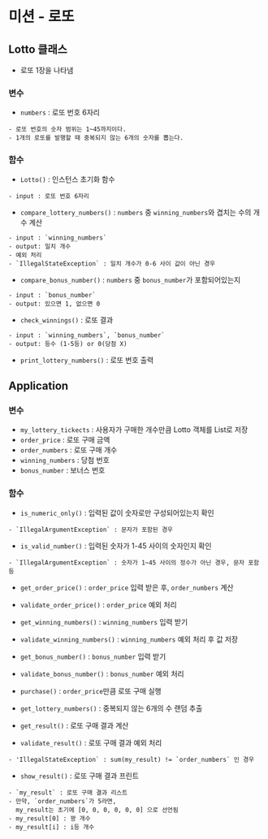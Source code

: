 # 미션 - 로또

## Lotto 클래스
- 로또 1장을 나타냄
### 변수
- `numbers` : 로또 번호 6자리
```agsl
- 로또 번호의 숫자 범위는 1~45까지이다.
- 1개의 로또를 발행할 때 중복되지 않는 6개의 숫자를 뽑는다.
```

### 함수
- `Lotto()` : 인스턴스 초기화 함수
```agsl
- input : 로또 번호 6자리
```
- `compare_lottery_numbers()` : `numbers` 중 `winning_numbers`와 겹치는 수의 개수 계산
```agsl
- input : `winning_numbers`
- output: 일치 개수
- 예외 처리
- `IllegalStateException` : 일치 개수가 0-6 사이 값이 아닌 경우
```
- `compare_bonus_number()` : `numbers` 중 `bonus_number`가 포함되어있는지
```agsl
- input : `bonus_number`
- output: 있으면 1, 없으면 0
```
- `check_winnings()` : 로또 결과
```agsl
- input : `winning_numbers`, `bonus_number`
- output: 등수 (1-5등) or 0(당첨 X)
```
- `print_lottery_numbers()` : 로또 번호 출력

## Application

### 변수
- `my_lottery_tickects` : 사용자가 구매한 개수만큼 Lotto 객체를 List로 저장
- `order_price` : 로또 구매 금액
- `order_numbers` : 로또 구매 개수
- `winning_numbers` : 당첨 번호
- `bonus_number` : 보너스 번호


### 함수
- `is_numeric_only()` : 입력된 값이 숫자로만 구성되어있는지 확인
```agsl
- `IllegalArgumentException` : 문자가 포함된 경우
```
- `is_valid_number()` : 입력된 숫자가 1-45 사이의 숫자인지 확인
```agsl
- `IllegalArgumentException` : 숫자가 1~45 사이의 정수가 아닌 경우, 문자 포함 등
```
- `get_order_price()` : `order_price` 입력 받은 후, `order_numbers` 계산
- `validate_order_price()` : `order_price` 예외 처리
- `get_winning_numbers()` : `winning_numbers` 입력 받기
- `validate_winning_numbers()` : `winning_numbers` 예외 처리 후 값 저장
- `get_bonus_number()` : `bonus_number` 입력 받기
- `validate_bonus_number()` : `bonus_number` 예외 처리

- `purchase()` : `order_price`만큼 로또 구매 실행
- `get_lottery_numbers()` : 중복되지 않는 6개의 수 랜덤 추출
- `get_result()` : 로또 구매 결과 계산
- `validate_result()` : 로또 구매 결과 예외 처리
```agsl
- 'IllegalStateException` : sum(my_result) != `order_numbers` 인 경우
```
- `show_result()` : 로또 구매 결과 프린트
```agsl
- `my_result` : 로또 구매 결과 리스트
- 만약, `order_numbers`가 5라면,
  my_result는 초기에 [0, 0, 0, 0, 0, 0] 으로 선언됨
- my_result[0] : 꽝 개수
- my_result[i] : i등 개수
```
